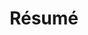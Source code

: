 ---
layout: page
title: Résumé
# importance: 5
permalink: resume/
# redirect_from: resume/
redirect: /assets/pdf/Shramay_Palta_CV.pdf
nav: true
---